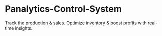 # Panalytics-Control-System
Track the production &amp; sales. Optimize inventory &amp; boost profits with real-time insights.

